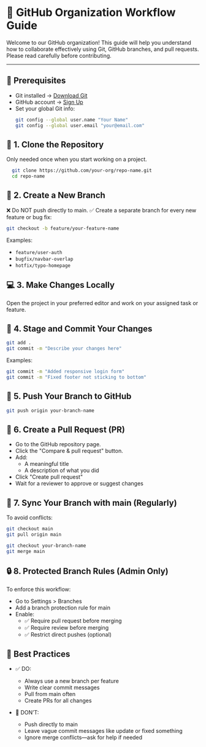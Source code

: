 # 👥 GitHub Organization Workflow Guide

Welcome to our GitHub organization! This guide will help you understand how to collaborate effectively using Git, GitHub branches, and pull requests. Please read carefully before contributing.

---

## 🧰 Prerequisites

- Git installed → [Download Git](https://git-scm.com/downloads)
- GitHub account → [Sign Up](https://github.com/join)
- Set your global Git info:
  ```bash
  git config --global user.name "Your Name"
  git config --global user.email "your@email.com"
## 🔗 1. Clone the Repository
Only needed once when you start working on a project.
  ```bash
    git clone https://github.com/your-org/repo-name.git
    cd repo-name
  ```

## 🌿 2. Create a New Branch
❌ Do NOT push directly to main.
✅ Create a separate branch for every new feature or bug fix:

  ```bash
  git checkout -b feature/your-feature-name
  ```
Examples:
- `feature/user-auth`
- `bugfix/navbar-overlap`
- `hotfix/typo-homepage`

## 💻 3. Make Changes Locally
Open the project in your preferred editor and work on your assigned task or feature.

## 💾 4. Stage and Commit Your Changes
  ```bash
  git add .
  git commit -m "Describe your changes here"
  ```
Examples:
  ```bash
  git commit -m "Added responsive login form"
  git commit -m "Fixed footer not sticking to bottom"
  ```

## 🚀 5. Push Your Branch to GitHub
  ```bash
  git push origin your-branch-name
  ```
## 🔁 6. Create a Pull Request (PR)
- Go to the GitHub repository page.
- Click the "Compare & pull request" button.
- Add:
  - A meaningful title
  - A description of what you did
- Click "Create pull request"
- Wait for a reviewer to approve or suggest changes

## 🔄 7. Sync Your Branch with main (Regularly)
To avoid conflicts:

  ```bash
  git checkout main
  git pull origin main
  
  git checkout your-branch-name
  git merge main
  ```
## 🔒 8. Protected Branch Rules (Admin Only)
To enforce this workflow:
- Go to Settings > Branches
- Add a branch protection rule for main
- Enable:
  - ✅ Require pull request before merging
  - ✅ Require review before merging
  - ✅ Restrict direct pushes (optional)

## 🧠 Best Practices
- ✅ DO:
  - Always use a new branch per feature
  - Write clear commit messages
  - Pull from main often
  - Create PRs for all changes

- 🚫 DON’T:
  - Push directly to main
  - Leave vague commit messages like update or fixed something
  - Ignore merge conflicts—ask for help if needed
